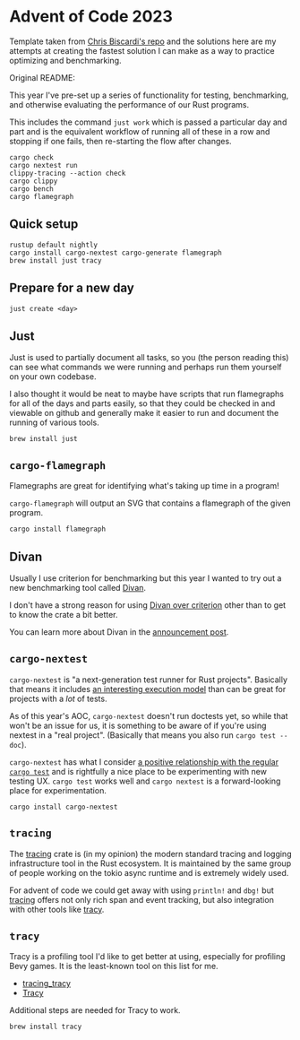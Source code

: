 # Advent of Code 2023

Template taken from [Chris Biscardi's repo](https://github.com/ChristopherBiscardi/advent-of-code)
and the solutions here are my attempts at creating the fastest solution
I can make as a way to practice optimizing and benchmarking.

Original README:

This year I've pre-set up a series of functionality for testing, benchmarking,
and otherwise evaluating the performance of our Rust programs.

This includes the command `just work` which is passed a particular day
and part and is the equivalent workflow of running all of these in a row and
stopping if one fails, then re-starting the flow after changes.

```shell
cargo check
cargo nextest run
clippy-tracing --action check
cargo clippy
cargo bench
cargo flamegraph
```

## Quick setup

```shell
rustup default nightly
cargo install cargo-nextest cargo-generate flamegraph
brew install just tracy
```

## Prepare for a new day

```shell
just create <day>
```

## Just

Just is used to partially document all tasks, so you (the person reading this) can see what commands we were running and perhaps run them yourself on your own codebase.

I also thought it would be neat to maybe have scripts that run flamegraphs for all of the days and parts easily, so that they could be checked in and viewable on github and generally make it easier to run and document the running of various tools.

```shell
brew install just
```

## `cargo-flamegraph`

Flamegraphs are great for identifying what's taking up time in a program!

`cargo-flamegraph` will output an SVG that contains a flamegraph of the given program.

```shell
cargo install flamegraph
```

## Divan

Usually I use criterion for benchmarking but this year I wanted to try out
a new benchmarking tool called [Divan][divan].

I don't have a strong reason for using [Divan over criterion][divan:compared-to-criterion]
other than to get to know the crate a bit better.

You can learn more about Divan in the [announcement post][divan-announcement].

## `cargo-nextest`

`cargo-nextest` is "a next-generation test runner for Rust projects".
Basically that means it includes [an interesting execution model][cargo-nextest-execution-model]
than can be great for projects with a _lot_ of tests.

As of this year's AOC, `cargo-nextest` doesn't run doctests yet,
so while that won't be an issue for us, it is something to be aware of
if you're using nextest in a "real project".
(Basically that means you also run `cargo test --doc`).

`cargo-nextest` has what I consider [a positive relationship with the regular `cargo test`](https://nexte.st/book/how-it-works.html#contributing-features-back-to-cargo)
and is rightfully a nice place to be experimenting with new testing UX.
`cargo test` works well and `cargo nextest` is a forward-looking place for experimentation.

```shell
cargo install cargo-nextest
```

## `tracing`

The [tracing][tracing] crate is (in my opinion) the modern standard tracing and
logging infrastructure tool in the Rust ecosystem. It is maintained
by the same group of people working on the tokio async runtime and
is extremely widely used.

For advent of code we could get away with using `println!` and `dbg!`
but [tracing][tracing] offers not only rich span and event tracking,
but also integration with other tools like [tracy][tracy].

## `tracy`

Tracy is a profiling tool I'd like to get better at using, especially for profiling
Bevy games. It is the least-known tool on this list for me.

- [tracing_tracy][tracing_tracy]
- [Tracy][tracy]

Additional steps are needed for Tracy to work.

```shell
brew install tracy
```

[tracing_tracy]: https://docs.rs/tracing-tracy/0.10.4/tracing_tracy/index.html
[tracy]: https://github.com/wolfpld/tracy
[divan]: https://github.com/nvzqz/divan
[divan-announcement]: https://nikolaivazquez.com/blog/divan/
[divan:compared-to-criterion]: https://nikolaivazquez.com/blog/divan/#compared-to-criterion
[cargo-nextest-execution-model]: https://nexte.st/book/how-it-works.html
[tracing]: https://docs.rs/tracing/0.1.40/tracing/index.html
